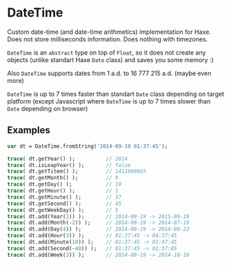 DateTime
========

Custom date-time (and date-time arithmetics) implementation for Haxe. Does not store milliseconds information. Does nothing with timezones.

`DateTime` is an `abstract` type on top of `Float`, so it does not create any objects (unlike standart Haxe `Date` class) and saves you some memory :)

Also `DateTime` supports dates from 1 a.d. to 16 777 215 a.d. (maybe even more)

`DateTime` is up to 7 times faster than standart `Date` class depending on target platform (except Javascript where `DateTime` is up to 7 times slower than `Date` depending on browser)

Examples
---------------
```haxe
var dt = DateTime.fromString('2014-09-19 01:37:45');

trace( dt.getYear() );          // 2014
trace( dt.isLeapYear() );       // false
trace( dt.getTitem() );         // 1411090665
trace( dt.getMonth() );         // 9
trace( dt.getDay() );           // 19
trace( dt.getHour() );          // 1
trace( dt.getMinute() );        // 37
trace( dt.getSecond() );        // 45
trace( dt.getWeekDay() );       // 5
trace( dt.add(Year(1)) );       // 2014-09-19 -> 2015-09-19
trace( dt.add(Month(-2)) );     // 2014-09-19 -> 2014-07-19
trace( dt.add(Day(4)) );        // 2014-09-19 -> 2014-09-23
trace( dt.add(Hour(3)) );       // 01:37:45 -> 04:37:45
trace( dt.add(Minute(10)) );    // 01:37:45 -> 01:47:45
trace( dt.add(Second(-40)) );   // 01:37:45 -> 01:37:05
trace( dt.add(Week(3)) );       // 2014-09-19 -> 2014-10-10
```